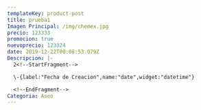 ```yaml
---
templateKey: product-post
title: prueba1
Imagen Principal: /img/chemex.jpg
precio: 123333
promocion: true
nuevoprecio: 123324
date: 2019-12-22T00:08:53.079Z
Descripcion: |-
  2<!--StartFragment-->

  \-{label:"Fecha de Creacion",name:"date",widget:"datetime"}

  <!--EndFragment-->
Categoria: Aseo
---
```


